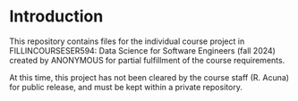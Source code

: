 # Introduction
This repository contains files for the individual course project in FILLINCOURSESER594: Data Science for Software Engineers (fall 2024) created by ANONYMOUS for partial fulfillment of the course requirements.

At this time, this project has not been cleared by the course staff (R. Acuna) for public release, and must be kept within a private repository.
